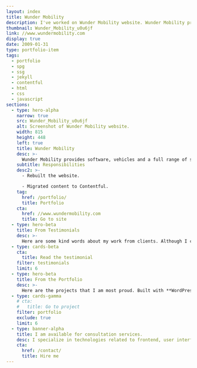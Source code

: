 ```yaml
---
layout: index
title: Wunder Mobility
description: I've worked on Wunder Mobility website. Wunder Mobility provides software, vehicles and services helping everyone launch and scale new mobility services.
thumbnail: Wunder_Mobility_u0u6jf
link: //www.wundermobility.com
display: true
date: 2009-01-31
type: portfolio-item
tags:
  - portfolio
  - spg
  - ssg
  - jekyll
  - contentful
  - html
  - css
  - javascript
sections:
  - type: hero-alpha
    narrow: true
    src: Wunder_Mobility_u0u6jf
    alt: Screenshot of Wunder Mobility website.
    width: 815
    height: 448
    left: true
    title: Wunder Mobility
    desc: >-
      Wunder Mobility provides software, vehicles and a full range of services to cities and companies, helping them launch and scale new mobility services.
    subtitle: Responsibilities
    desc2: >-
      - Rebuilt the website.

      - Migrated content to Contentful.
    tag:
      href: /portfolio/
      title: Portfolio
    cta:
      href: //www.wundermobility.com
      title: Go to site
  - type: hero-beta
    title: From Testimonials
    desc: >-
      Here are some kind words about my work from clients. Although I collaborated with clients from more than 10 countries, most of them come from **The United States**.
  - type: cards-beta
    cta:
      title: Read the testimonial
    filter: testimonials
    limit: 6
  - type: hero-beta
    title: From the Portfolio
    desc: >-
      Here are the projects that I am most proud. Built with **WordPress**, **Shopify**, **Jekyll**, and **Hugo**, among others.
  - type: cards-gamma
    # cta:
    #   title: Go to project
    filter: portfolio
    exclude: true
    limit: 6
  - type: banner-alpha
    title: I am available for consultation services.
    desc: I specialize in technologies related to frontend, user interface, and website development.
    cta:
      href: /contact/
      title: Hire me
---
```

